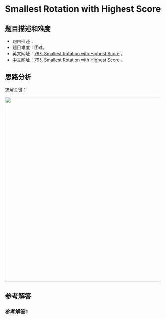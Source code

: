 # Smallest Rotation with Highest Score

## 题目描述和难度
+ 题目描述：
+ 题目难度：困难。
+ 英文网址：[798. Smallest Rotation with Highest Score](https://leetcode.com/problems/smallest-rotation-with-highest-score/description/)  。
+ 中文网址：[798. Smallest Rotation with Highest Score](https://leetcode-cn.com/problems/smallest-rotation-with-highest-score/description/)  。
## 思路分析
求解关键：

<img src="https://liweiwei1419.github.io/images/leetcode-solution/" width="600">

## 参考解答
### 参考解答1

```java

```